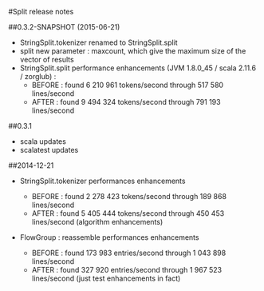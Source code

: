 #Split release notes

##0.3.2-SNAPSHOT (2015-06-21)
  - StringSplit.tokenizer renamed to StringSplit.split
  - split new parameter : maxcount, which give the maximum size of the vector of results
  - StringSplit.split performance enhancements (JVM 1.8.0_45 / scala 2.11.6 / zorglub) :
    * BEFORE : found 6 210 961 tokens/second through 517 580 lines/second 
    * AFTER  : found 9 494 324 tokens/second through 791 193 lines/second

##0.3.1
  - scala updates
  - scalatest updates


##2014-12-21
  - StringSplit.tokenizer performances enhancements
    * BEFORE : found 2 278 423 tokens/second through 189 868 lines/second 
    * AFTER  : found 5 405 444 tokens/second through 450 453 lines/second  (algorithm enhancements)
    
  - FlowGroup : reassemble performances enhancements 
    * BEFORE : found 173 983 entries/second through 1 043 898 lines/second
    * AFTER  : found 327 920 entries/second through 1 967 523 lines/second (just test enhancements in fact) 
